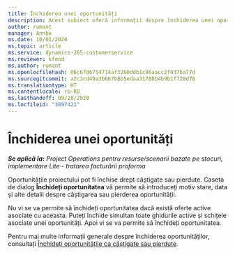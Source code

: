 ```yaml
---
title: Închiderea unei oportunități
description: Acest subiect oferă informații despre închiderea unei oportunități de proiect.
author: rumant
manager: Annbe
ms.date: 10/01/2020
ms.topic: article
ms.service: dynamics-365-customerservice
ms.reviewer: kfend
ms.author: rumant
ms.openlocfilehash: 06c6f06754714af3260ddb1c86aacc2f937ba77d
ms.sourcegitcommit: a2c3cd49a3b667b8b5edaa31788b4b9b1f728d78
ms.translationtype: HT
ms.contentlocale: ro-RO
ms.lasthandoff: 09/28/2020
ms.locfileid: "3897421"
---
```

# <a name="close-an-opportunity"></a>Închiderea unei oportunități

_**Se aplică la:** Project Operations pentru resurse/scenarii bazate pe stocuri, implementare Lite - tratarea facturării proforma_

Oportunitățile proiectului pot fi închise drept câștigate sau pierdute. Caseta de dialog **Închideți oportunitatea** vă permite să introduceți motiv stare, data și alte detalii despre câștigarea sau pierderea oportunității.

Nu vi se va permite să închideți oportunitatea dacă există oferte active asociate cu aceasta. Puteți închide simultan toate ghidurile active și schițele asociate unei oportunități. Apoi vi se va permite să închideți oportunitatea.

Pentru mai multe informații generale despre închiderea oportunităților, consultați [Închideți oportunitățile ca câștigate sau pierdute](https://docs.microsoft.com/dynamics365/sales-enterprise/close-opportunity-won-lost-sales).
